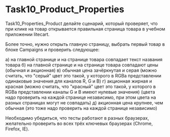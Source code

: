 # Task10_Product_Properties
Task10_Properties_Product
делайте сценарий, который проверяет, что при клике на товар открывается правильная страница товара в учебном приложении litecart.

Более точно, нужно открыть главную страницу, выбрать первый товар в блоке Campaigns и проверить следующее:

а) на главной странице и на странице товара совпадает текст названия товара
б) на главной странице и на странице товара совпадают цены (обычная и акционная)
в) обычная цена зачёркнутая и серая (можно считать, что "серый" цвет это такой, у которого в RGBa представлении одинаковые значения для каналов R, G и B)
г) акционная жирная и красная (можно считать, что "красный" цвет это такой, у которого в RGBa представлении каналы G и B имеют нулевые значения)
(цвета надо проверить на каждой странице независимо, при этом цвета на разных страницах могут не совпадать)
д) акционная цена крупнее, чем обычная (это тоже надо проверить на каждой странице независимо)

Необходимо убедиться, что тесты работают в разных браузерах, желательно проверить во всех трёх ключевых браузерах (Chrome, Firefox, IE).